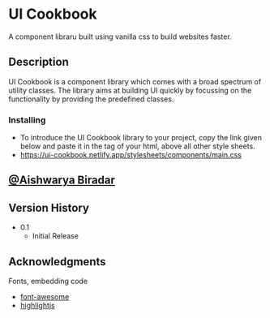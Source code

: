 # UI Cookbook

A component libraru built using vanilla css to build websites faster.

## Description

UI Cookbook is a component library which comes with a broad spectrum of utility classes. The library aims at building UI quickly by focussing on the functionality by providing the predefined classes.

### Installing

- To introduce the UI Cookbook library to your project, copy the link given below and paste it in the <head> tag of your html, above all other style sheets.
- https://ui-cookbook.netlify.app/stylesheets/components/main.css

## [@Aishwarya Biradar](https://twitter.com/Aishwar85262843)

## Version History

- 0.1
  - Initial Release

## Acknowledgments

Fonts, embedding code

- [font-awesome](https://fontawesome.com/)
- [highlightjs](https://highlightjs.org/)
